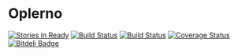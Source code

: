 Oplerno
=======
[![Stories in Ready](https://badge.waffle.io/webhat/oplerno.png?label=ready)](https://waffle.io/webhat/oplerno)
[![Build Status](https://travis-ci.org/webhat/oplerno.png?branch=master)](https://travis-ci.org/webhat/oplerno)
[![Build Status](https://travis-ci.org/webhat/oplerno.png?branch=develop)](https://travis-ci.org/webhat/oplerno)
[![Coverage Status](https://coveralls.io/repos/webhat/oplerno/badge.png)](https://coveralls.io/r/webhat/oplerno)
[![Bitdeli Badge](https://d2weczhvl823v0.cloudfront.net/webhat/oplerno/trend.png)](https://bitdeli.com/free "Bitdeli Badge")

